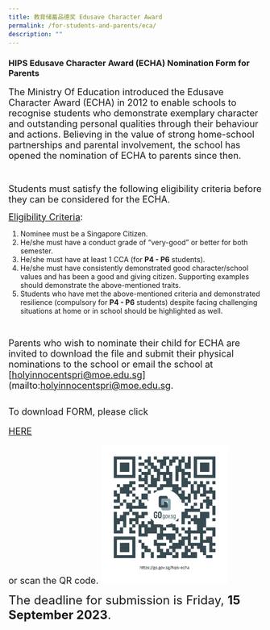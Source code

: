 ```yaml
---
title: 教育储蓄品德奖 Edusave Character Award
permalink: /for-students-and-parents/eca/
description: ""
---
```

### HIPS Edusave Character Award (ECHA) Nomination Form for Parents

 <span style="font-size:18px;">The Ministry Of Education introduced the Edusave Character Award (ECHA) in 2012 to enable schools to recognise students who demonstrate exemplary character and outstanding personal qualities through their behaviour and actions. Believing in the value of strong home-school partnerships and parental involvement, the school has opened the nomination of ECHA to parents since then.</span>

<br>
	
 <span style="font-size:18px;">Students must satisfy the following eligibility criteria before they can be considered for the ECHA.
       
 <span style="font-size:18px;"><u>Eligibility Criteria</u>:

1. Nominee must be a Singapore Citizen. 
2. He/she must have a conduct grade of “very-good” or better for both semester.
3. He/she must have at least 1 CCA (for **P4 - P6** students).
4. He/she must have consistently demonstrated good character/school values and has been a good and giving citizen. Supporting examples should demonstrate the above-mentioned traits.  
5. Students who have met the above-mentioned criteria and demonstrated resilience (compulsory for **P4 - P6** students) despite facing challenging situations at home or in school should be highlighted as well.</span>

<br>

 <span style="font-size:18px;">Parents who wish to nominate their child for ECHA are invited to download the file and submit their physical nominations to the school or email the school at [holyinnocentspri@moe.edu.sg](mailto:holyinnocentspri@moe.edu.sg.</span>

<br>
 <span style="font-size:18px;">To download FORM, please click <p><a target="_blank" href="https://go.gov.sg/hips-echa">HERE</a></p> or scan the QR code.
<img style="width: 50%;" src="/images/QR%20code/echa%20form.png" align="centre"></span>

	

	
<span style="font-size:24px;">The deadline for submission is Friday, **15 September 2023**.</span></span>